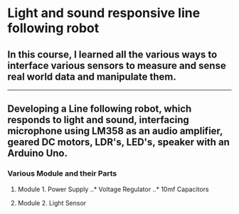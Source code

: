 # Light and sound responsive line following robot

## In this course, I learned all the various ways to interface various sensors to measure and sense real world data and manipulate them. 

---

## Developing a Line following robot, which responds to light and sound, interfacing microphone using LM358 as an audio amplifier, geared DC motors, LDR's, LED's, speaker with an Arduino Uno. 

### Various Module and their Parts

1. Module 1. Power Supply
..* Voltage Regulator
..* 10mf Capacitors

2. Module 2. Light Sensor
